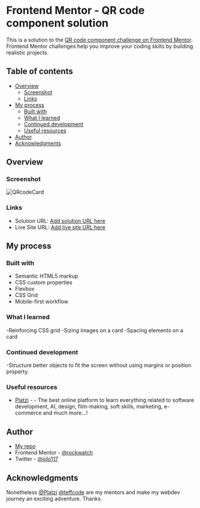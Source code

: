 # Frontend Mentor - QR code component solution

This is a solution to the [QR code component challenge on Frontend Mentor](https://www.frontendmentor.io/challenges/qr-code-component-iux_sIO_H). Frontend Mentor challenges help you improve your coding skills by building realistic projects. 

## Table of contents

- [Overview](#overview)
  - [Screenshot](#screenshot)
  - [Links](#links)
- [My process](#my-process)
  - [Built with](#built-with)
  - [What I learned](#what-i-learned)
  - [Continued development](#continued-development)
  - [Useful resources](#useful-resources)
- [Author](#author)
- [Acknowledgments](#acknowledgments)

## Overview

### Screenshot

![QRcodeCard](https://user-images.githubusercontent.com/94415170/156472505-8b03b313-5b8c-4eb7-93d4-76759c0b68a8.png)

### Links

- Solution URL: [Add solution URL here](https://your-solution-url.com)
- Live Site URL: [Add live site URL here](https://your-live-site-url.com)

## My process

### Built with

- Semantic HTML5 markup
- CSS custom properties
- Flexbox
- CSS Grid
- Mobile-first workflow

### What I learned

 -Reinforcing CSS grid
 -Sizing images on a card
 -Spacing elements on a card

### Continued development

 -Structure better objects to fit the screen without using margins or position property.
  

### Useful resources

- [Platzi](https://www.platzi.com) - - The  best online platform to learn everything related to software development, AI, design, film-making, soft skills, marketing, e-commerce and much more...!

## Author

- [My repo](https://github.com/rockwatch)
- Frontend Mentor - [@rockwatch](https://www.frontendmentor.io/profile/rockwatch)
- Twitter - [@sjlo117](https://www.twitter.com/sjlo117)


## Acknowledgments

Nonetheless [@Platzi](https://platzi.com/home) [@teffcode](https://twitter.com/teffcode) are my mentors and make my webdev journey an exciting adventure. Thanks.

